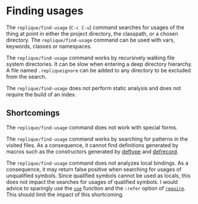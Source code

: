 # Finding usages

The `replique/find-usage` (`C-c C-u`) command searches for usages of the thing at point in either the project directory, the classpath, or a chosen directory.
The `replique/find-usage` command can be used with vars, keywords, classes or namespaces.


The `replique/find-usage` command works by recursively walking file system directories.
It can be slow when entering a deep directory hierarchy. A file named `.repliqueignore` can be added to any directory to be excluded from the search.

The `replique/find-usage` does not perform static analysis and does not require the build of an index.

## Shortcomings

The `replique/find-usage` command does not work with special forms.

The `replique/find-usage` command works by searching for patterns in the visited files.
As a consequence, it cannot find definitions generated by macros such as the constructors generated by [deftype](https://clojuredocs.org/clojure.core/deftype) and [defrecord](https://clojuredocs.org/clojure.core/defrecord).

The `replique/find-usage` command does not analyzes local bindings. As a consequence, it may return false positive when searching for usages of unqualified symbols.
Since qualified symbols cannot be used as locals, this does not impact the searches for usages of qualified symbols.
I would advice to sparingly use the [`use`](https://clojuredocs.org/clojure.core/use) function and the `:refer` option of [`require`](https://clojuredocs.org/clojure.core/require).
This should limit the impact of this shortcoming.